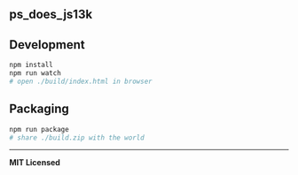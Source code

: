 ## ps_does_js13k

## Development

```bash
npm install
npm run watch
# open ./build/index.html in browser
```

## Packaging

```bash
npm run package
# share ./build.zip with the world 
```

---

**MIT Licensed**
